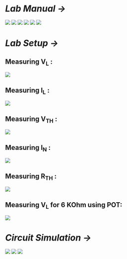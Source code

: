 # *Lab Manual →*

<img src="PNGs/LAB_06 - Verification of Thevenin’s, Norton’s and Maximum Power-1.png">
<img src="PNGs/LAB_06 - Verification of Thevenin’s, Norton’s and Maximum Power-2.png">
<img src="PNGs/LAB_06 - Verification of Thevenin’s, Norton’s and Maximum Power-3.png">
<img src="PNGs/LAB_06 - Verification of Thevenin’s, Norton’s and Maximum Power-4.png">
<img src="PNGs/LAB_06 - Verification of Thevenin’s, Norton’s and Maximum Power-5.png">
<img src="PNGs/LAB_06 - Verification of Thevenin’s, Norton’s and Maximum Power-6.png">

# *Lab Setup →*

## Measuring V<sub>L</sub> :
<img src="PNGs/Verification of Thevenin's, Norton's and Maximum Power (1).png">

## Measuring I<sub>L</sub> :
<img src="PNGs/Verification of Thevenin's, Norton's and Maximum Power (2).png">

## Measuring V<sub>TH</sub> :
<img src="PNGs/Verification of Thevenin's, Norton's and Maximum Power (3).png">

## Measuring I<sub>N</sub> :
<img src="PNGs/Verification of Thevenin's, Norton's and Maximum Power (4).png">

## Measuring R<sub>TH</sub> :
<img src="PNGs/Verification of Thevenin's, Norton's and Maximum Power (5).png">

## Measuring V<sub>L</sub> for 6 KOhm using POT:
<img src="PNGs/Verification of Thevenin's, Norton's and Maximum Power (6).png">

# *Circuit Simulation →*

<img src="PNGs/LAB_Simulation_06 - Verification of Thevenin’s, Norton’s and Maximum Power I.png">
<img src="PNGs/LAB_Simulation_06 - Verification of Thevenin’s, Norton’s and Maximum Power II.png">
<img src="PNGs/LAB_Simulation_06 - Verification of Thevenin’s, Norton’s and Maximum Power III.png">
